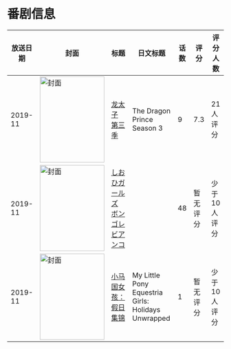 # 番剧信息

|放送日期|封面|标题|日文标题|话数|评分|评分人数|
|---|---|---|---|---|---|---|
|2019-11|<img src="//lain.bgm.tv/pic/cover/c/aa/e8/318238_VZLiz.jpg" alt="封面" style="width:150px;height:200px;object-fit:cover;">|[龙太子 第三季](https://bangumi.tv/subject/318238)|The Dragon Prince Season 3|9|7.3|21人评分|
|2019-11|<img src="//lain.bgm.tv/pic/cover/c/44/9f/294653_eHiZ5.jpg" alt="封面" style="width:150px;height:200px;object-fit:cover;">|[しおひガールズ ボンゴレビアンコ](https://bangumi.tv/subject/294653)||48|暂无评分|少于10人评分|
|2019-11|<img src="//lain.bgm.tv/pic/cover/c/3d/63/311201_b3jlO.jpg" alt="封面" style="width:150px;height:200px;object-fit:cover;">|[小马国女孩：假日集锦](https://bangumi.tv/subject/311201)|My Little Pony Equestria Girls: Holidays Unwrapped|1|暂无评分|少于10人评分|
